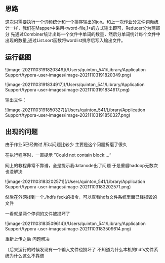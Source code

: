 ## 思路

这次只需要执行一个词频统计和一个排序输出的job。和上一次作业分文件词频统计一样，我们在Mapper中采用<word-file,1>的方式输出即可，Reducer分为两部分 先通过Combiner统计出每一个文件中单词的数量，然后分单词统计每个文件中出现的数量,通过List.sort函数将wordlist排序后写入输出文件。

## 运行截图

![image-20211103191820349](/Users/quinton_541/Library/Application Support/typora-user-images/image-20211103191820349.png)

![image-20211103191834917](/Users/quinton_541/Library/Application Support/typora-user-images/image-20211103191834917.png)

输出文件：

![image-20211103191850327](/Users/quinton_541/Library/Application Support/typora-user-images/image-20211103191850327.png)

## 出现的问题

由于作业5已经做过 所以问题比较少 主要是这个问题折磨了很久

在执行程序时，一直提示 ”Could not contain block:...“

网上的教程非常不靠谱，全是提示我datanode出了问题 于是重启hadoop无数次也没解决

![image-20211103183202571](/Users/quinton_541/Library/Application Support/typora-user-images/image-20211103183202571.png)

然后在外网找到一个./hdfs fsck的指令，可以查看hdfs文件系统里面已经损毁的文件

一看就是两个停词的文件被损坏了

![image-20211103183509614](/Users/quinton_541/Library/Application Support/typora-user-images/image-20211103183509614.png)

重新上传之后 问题解决

（后来运行的时候发现有一个输入文件也损坏了 不知道为什么本机的hdfs文件系统为什么这么不靠谱